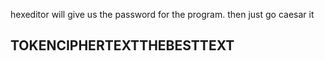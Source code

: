hexeditor will give us the password for the program. then just go caesar it
## TOKENCIPHERTEXTTHEBESTTEXT

